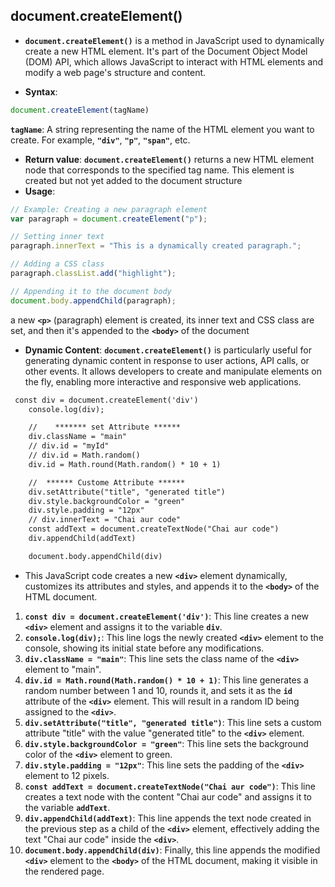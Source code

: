 ## document.createElement()

- **`document.createElement()`** is a method in JavaScript used to dynamically create a new HTML element. It's part of the Document Object Model (DOM) API, which allows JavaScript to interact with HTML elements and modify a web page's structure and content.

- **Syntax**:

```jsx
document.createElement(tagName)
```

**`tagName`**: A string representing the name of the HTML element you want to create. For example, **`"div"`**, **`"p"`**, **`"span"`**, etc.

- **Return value**: **`document.createElement()`** returns a new HTML element node that corresponds to the specified tag name. This element is created but not yet added to the document structure
- **Usage**:

```jsx
// Example: Creating a new paragraph element
var paragraph = document.createElement("p");

// Setting inner text
paragraph.innerText = "This is a dynamically created paragraph.";

// Adding a CSS class
paragraph.classList.add("highlight");

// Appending it to the document body
document.body.appendChild(paragraph);
```

a new **`<p>`** (paragraph) element is created, its inner text and CSS class are set, and then it's appended to the **`<body>`** of the document

- **Dynamic Content**: **`document.createElement()`** is particularly useful for generating dynamic content in response to user actions, API calls, or other events. It allows developers to create and manipulate elements on the fly, enabling more interactive and responsive web applications.

```html
 const div = document.createElement('div')
    console.log(div);

    //    ******* set Attribute ****** 
    div.className = "main"
    // div.id = "myId"
    // div.id = Math.random()
    div.id = Math.round(Math.random() * 10 + 1)

    //  ****** Custome Attribute ****** 
    div.setAttribute("title", "generated title")
    div.style.backgroundColor = "green"
    div.style.padding = "12px"
    // div.innerText = "Chai aur code"
    const addText = document.createTextNode("Chai aur code")
    div.appendChild(addText)

    document.body.appendChild(div)
```

- This JavaScript code creates a new **`<div>`** element dynamically, customizes its attributes and styles, and appends it to the **`<body>`** of the HTML document.
1. **`const div = document.createElement('div')`**: This line creates a new **`<div>`** element and assigns it to the variable **`div`**.
2. **`console.log(div);`**: This line logs the newly created **`<div>`** element to the console, showing its initial state before any modifications.
3. **`div.className = "main"`**: This line sets the class name of the **`<div>`** element to "main".
4. **`div.id = Math.round(Math.random() * 10 + 1)`**: This line generates a random number between 1 and 10, rounds it, and sets it as the **`id`** attribute of the **`<div>`** element. This will result in a random ID being assigned to the **`<div>`**.
5. **`div.setAttribute("title", "generated title")`**: This line sets a custom attribute "title" with the value "generated title" to the **`<div>`** element.
6. **`div.style.backgroundColor = "green"`**: This line sets the background color of the **`<div>`** element to green.
7. **`div.style.padding = "12px"`**: This line sets the padding of the **`<div>`** element to 12 pixels.
8. **`const addText = document.createTextNode("Chai aur code")`**: This line creates a text node with the content "Chai aur code" and assigns it to the variable **`addText`**.
9. **`div.appendChild(addText)`**: This line appends the text node created in the previous step as a child of the **`<div>`** element, effectively adding the text "Chai aur code" inside the **`<div>`**.
10. **`document.body.appendChild(div)`**: Finally, this line appends the modified **`<div>`** element to the **`<body>`** of the HTML document, making it visible in the rendered page.